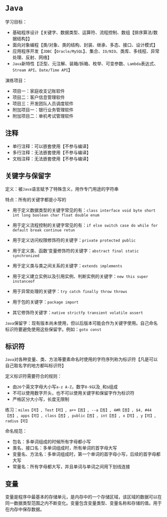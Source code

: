# `Java`

学习目标：

- 基础程序设计【关键字、数据类型、运算符、流程控制、数组【排序算法/数据结构】】
- 面向对象编程【类/对象、类的结构、封装、继承、多态、接口、设计模式】
- 应用程序开发【`JDBC`【`Oracle/MySQL`】、集合、`IO/NIO`、类库、多线程、异常处理、反射、网络】
- `Java`新特性【泛型、元注解、装箱/拆箱、枚举、可变参数、`Lambda`表达式、`Stream API`、`Date/Time API`】

演练项目：

- 项目一：家庭收支记账软件
- 项目二：客户信息管理软件
- 项目三：开发团队人员调度软件
- 附加项目一：银行业务管理软件
- 附加项目二：单机考试管理软件

## 注释

- 单行注释：可以嵌套使用【不参与编译】
- 多行注释：无法嵌套使用【不参与编译】
- 文档注释：无法嵌套使用【不参与编译】

## 关键字与保留字

定义：被`Java`语言赋予了特殊含义，用作专门用途的字符串

特点：所有的关键字都是小写的

- 用于定义数据类型的关键字常见的有：`class interface void byte short int long boolean char float double enum`

- 用于定义流程控制的关键字常见的有：`if else switch case do while for default break continue retun`

- 用于定义访问权限修饰符的关键字：`private protected public`

- 用于定义类、函数‘变量修饰符的关键字：`abstract final static synchronized`

- 用于定义类与类之间关系的关键字：`extends implements`

- 用于定义建立实例以及引用实例、判断实例的关键字：`new this super instanceof`

- 用于异常处理的关键字：`try catch finally throw throws`
- 用于包的关键字：`package import`
- 其它修饰符关键字：`native strictfp transient volatile assert`

`Java`保留字：现有版本尚未使用，但以后版本可能会作为关键字使用。自己命名标识符要避免使用这些保留字。例如：`goto const`

## 标识符

`Java`对各种变量、类、方法等要素命名时使用的字符序列称为标识符【凡是可以自己取名字的地方都叫标识符】

定义标识符需要符合的规则：

- 由`26`个英文字母大小写`a-z A-Z`，数字`0-9`以及`_`和`$`组成
- 不可以使用数字开头，也不可以使用关键字和保留字作为标识符
- 严格区分大小写，长度无限制

练习：`miles【可】, Test【可】, a++【否】, --a【否】, 4#R【否】, $4, #44【否】, apps【可】, class【否】, public【否】, int【否】, x【可】, y【可】, radius【可】`

命名规范：

- 包名：多单词组成的时候所有字母都小写
- 类名、接口名：多单词组成时，所有单词的首字母大写
- 变量名、方法名：多单词组成时，第一个单词的首字母小写，后续的首字母都大写
- 常量名：所有字母都大写，并且单词与单词之间用下划线连接

## 变量

变量是程序中最基本的存储单元，是内存中的一个存储区域，该区域的数据可以在同一数据类型范围之内不断变化。变量包含变量类型、变量名称和存储的值。用于在内存中保存数据。
